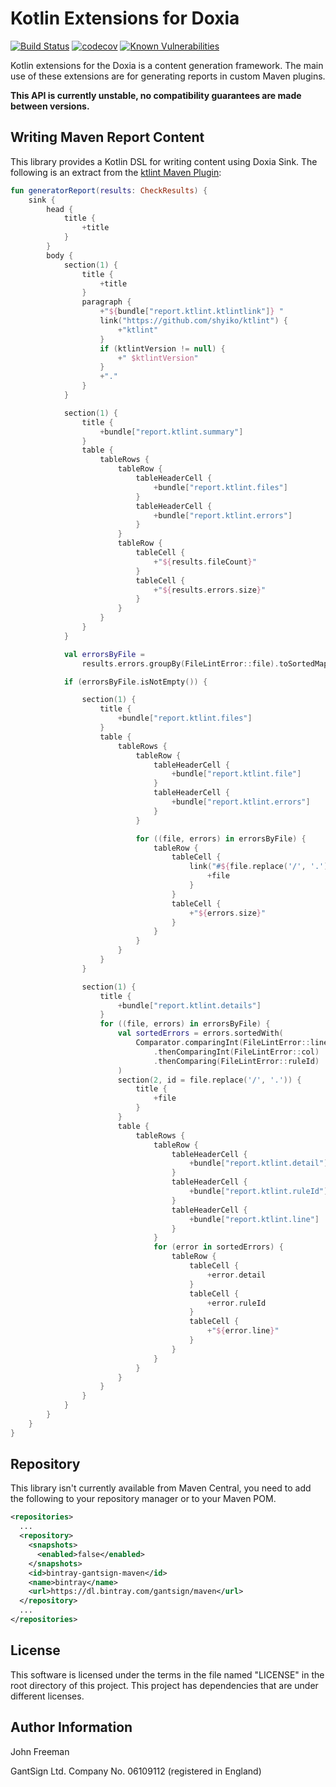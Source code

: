 # Kotlin Extensions for Doxia

[![Build Status](https://travis-ci.com/gantsign/doxia-sink-api-ktx.svg?branch=master)](https://travis-ci.com/gantsign/doxia-sink-api-ktx)
[![codecov](https://codecov.io/gh/gantsign/doxia-sink-api-ktx/branch/master/graph/badge.svg)](https://codecov.io/gh/gantsign/doxia-sink-api-ktx)
[![Known Vulnerabilities](https://snyk.io/test/github/gantsign/doxia-sink-api-ktx/badge.svg)](https://snyk.io/test/github/gantsign/doxia-sink-api-ktx)

Kotlin extensions for the Doxia is a content generation framework. The main use
of these extensions are for generating reports in custom Maven plugins.

**This API is currently unstable, no compatibility guarantees are made between versions.**

## Writing Maven Report Content

This library provides a Kotlin DSL for writing content using Doxia Sink. The
following is an extract from the [ktlint Maven Plugin](https://github.com/gantsign/ktlint-maven-plugin/blob/master/src/main/kotlin/com/github/gantsign/maven/plugin/ktlint/internal/KtlintReportGenerator.kt):


```kotlin
fun generatorReport(results: CheckResults) {
    sink {
        head {
            title {
                +title
            }
        }
        body {
            section(1) {
                title {
                    +title
                }
                paragraph {
                    +"${bundle["report.ktlint.ktlintlink"]} "
                    link("https://github.com/shyiko/ktlint") {
                        +"ktlint"
                    }
                    if (ktlintVersion != null) {
                        +" $ktlintVersion"
                    }
                    +"."
                }
            }

            section(1) {
                title {
                    +bundle["report.ktlint.summary"]
                }
                table {
                    tableRows {
                        tableRow {
                            tableHeaderCell {
                                +bundle["report.ktlint.files"]
                            }
                            tableHeaderCell {
                                +bundle["report.ktlint.errors"]
                            }
                        }
                        tableRow {
                            tableCell {
                                +"${results.fileCount}"
                            }
                            tableCell {
                                +"${results.errors.size}"
                            }
                        }
                    }
                }
            }

            val errorsByFile =
                results.errors.groupBy(FileLintError::file).toSortedMap()

            if (errorsByFile.isNotEmpty()) {

                section(1) {
                    title {
                        +bundle["report.ktlint.files"]
                    }
                    table {
                        tableRows {
                            tableRow {
                                tableHeaderCell {
                                    +bundle["report.ktlint.file"]
                                }
                                tableHeaderCell {
                                    +bundle["report.ktlint.errors"]
                                }
                            }

                            for ((file, errors) in errorsByFile) {
                                tableRow {
                                    tableCell {
                                        link("#${file.replace('/', '.')}") {
                                            +file
                                        }
                                    }
                                    tableCell {
                                        +"${errors.size}"
                                    }
                                }
                            }
                        }
                    }
                }

                section(1) {
                    title {
                        +bundle["report.ktlint.details"]
                    }
                    for ((file, errors) in errorsByFile) {
                        val sortedErrors = errors.sortedWith(
                            Comparator.comparingInt(FileLintError::line)
                                .thenComparingInt(FileLintError::col)
                                .thenComparing(FileLintError::ruleId)
                        )
                        section(2, id = file.replace('/', '.')) {
                            title {
                                +file
                            }
                        }
                        table {
                            tableRows {
                                tableRow {
                                    tableHeaderCell {
                                        +bundle["report.ktlint.detail"]
                                    }
                                    tableHeaderCell {
                                        +bundle["report.ktlint.ruleId"]
                                    }
                                    tableHeaderCell {
                                        +bundle["report.ktlint.line"]
                                    }
                                }
                                for (error in sortedErrors) {
                                    tableRow {
                                        tableCell {
                                            +error.detail
                                        }
                                        tableCell {
                                            +error.ruleId
                                        }
                                        tableCell {
                                            +"${error.line}"
                                        }
                                    }
                                }
                            }
                        }
                    }
                }
            }
        }
    }
}

```

## Repository

This library isn't currently available from Maven Central, you need to add the
following to your repository manager or to your Maven POM.

```xml
<repositories>
  ...
  <repository>
    <snapshots>
      <enabled>false</enabled>
    </snapshots>
    <id>bintray-gantsign-maven</id>
    <name>bintray</name>
    <url>https://dl.bintray.com/gantsign/maven</url>
  </repository>
  ...
</repositories>
```

## License

This software is licensed under the terms in the file named "LICENSE" in the
root directory of this project. This project has dependencies that are under
different licenses.

## Author Information

John Freeman

GantSign Ltd.
Company No. 06109112 (registered in England)
